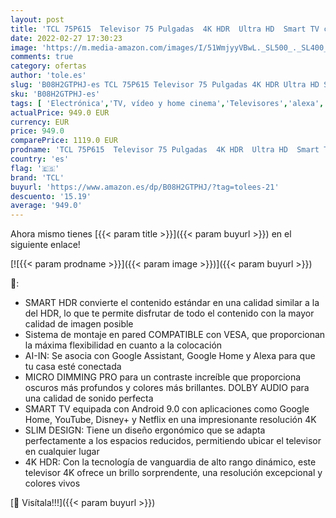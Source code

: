 ```yaml
---
layout: post
title: 'TCL 75P615  Televisor 75 Pulgadas  4K HDR  Ultra HD  Smart TV con Android 9.0  Slim Design  Micro Dimming Pro  Smart HDR  HDR 10  Dolby Audio  Compatible con Google Assistant y Alexa'
date: 2022-02-27 17:30:23
image: 'https://m.media-amazon.com/images/I/51WmjyyVBwL._SL500_._SL400_.jpg'
comments: true
category: ofertas
author: 'tole.es'
slug: 'B08H2GTPHJ-es TCL 75P615 Televisor 75 Pulgadas 4K HDR Ultra HD Smart TV...'
sku: 'B08H2GTPHJ-es'
tags: [ 'Electrónica','TV, vídeo y home cinema','Televisores','alexa','tcl', ]
actualPrice: 949.0 EUR
currency: EUR
price: 949.0
comparePrice: 1119.0 EUR
prodname: 'TCL 75P615  Televisor 75 Pulgadas  4K HDR  Ultra HD  Smart TV con Android 9.0  Slim Design  Micro Dimming Pro  Smart HDR  HDR 10  Dolby Audio  Compatible con Google Assistant y Alexa'
country: 'es'
flag: '🇪🇸'
brand: 'TCL'
buyurl: 'https://www.amazon.es/dp/B08H2GTPHJ/?tag=tolees-21'
descuento: '15.19'
average: '949.0'
---
```


Ahora mismo tienes [{{< param title >}}]({{< param buyurl >}}) en el siguiente enlace!

[![{{< param prodname >}}]({{< param image >}})]({{< param buyurl >}})

🔎:

- SMART HDR convierte el contenido estándar en una calidad similar a la del HDR, lo que te permite disfrutar de todo el contenido con la mayor calidad de imagen posible
- Sistema de montaje en pared COMPATIBLE con VESA, que proporcionan la máxima flexibilidad en cuanto a la colocación
- AI-IN: Se asocia con Google Assistant, Google Home y Alexa para que tu casa esté conectada
- MICRO DIMMING PRO para un contraste increíble que proporciona oscuros más profundos y colores más brillantes. DOLBY AUDIO para una calidad de sonido perfecta
- SMART TV equipada con Android 9.0 con aplicaciones como Google Home, YouTube, Disney+ y Netflix en una impresionante resolución 4K
- SLIM DESIGN: Tiene un diseño ergonómico que se adapta perfectamente a los espacios reducidos, permitiendo ubicar el televisor en cualquier lugar
- 4K HDR: Con la tecnología de vanguardia de alto rango dinámico, este televisor 4K ofrece un brillo sorprendente, una resolución excepcional y colores vivos

[🛒 Visítala!!!]({{< param buyurl >}})
